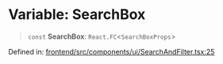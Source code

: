 # Variable: SearchBox

> `const` **SearchBox**: `React.FC`\<`SearchBoxProps`\>

Defined in: [frontend/src/components/ui/SearchAndFilter.tsx:25](https://github.com/lsendel/sass/blob/ca8b2b87627589617e0de57047e1f50d53e78078/frontend/src/components/ui/SearchAndFilter.tsx#L25)
